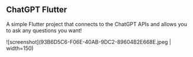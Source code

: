 ## ChatGPT Flutter

A simple Flutter project that connects to the ChatGPT APIs and allows you to ask any questions you want!

![screenshot](93B6D5C6-F06E-40AB-9DC2-89604B2E668E.jpeg | width=150)
